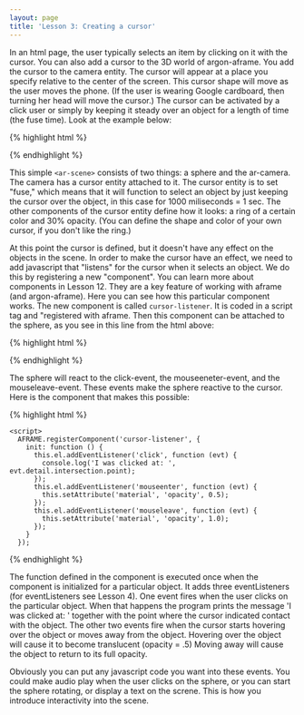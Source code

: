 ```yaml
---
layout: page
title: 'Lesson 3: Creating a cursor'
---
```


In an html page, the user typically selects an item by clicking on it with the cursor. You can also add a cursor to the 3D world of argon-aframe. You add the cursor to the camera entity. The cursor will appear at a place you specify relative to the center of the screen. This cursor shape will move as the user moves the phone. (If the user is wearing Google cardboard, then turning her head will move the cursor.) The cursor can be activated by a click user or simply by keeping it steady over an object for a length of time (the fuse time). Look at the example below:

{% highlight html %}

  <body>
    <ar-scene>
      <a-entity id="helloworld" position="0 -1 -8">
        <a-sphere position="0 1.25 -1" cursor-listener radius="1.25" color="#EF2D5E" ></a-sphere>
      </a-entity>
      <ar-camera>
        <a-entity id="myCursor" cursor="fuse:true; fuse-timeout: 1000"
                    position="0 0 -0.1"
                    geometry="primitive:ring; radiusInner: 0.001; radiusOuter: 0.0015"
                    material="color: #2E3A87; opacity:0.3;">          
        </a-entity>
      </ar-camera>
    </ar-scene>

 {% endhighlight %}   
 
 This simple `<ar-scene>` consists of two things: a sphere and the ar-camera. The camera has a cursor entity attached to it. The cursor entity is to set "fuse," which means that it will function to select an object by just keeping the cursor over the object, in this case for 1000 miliseconds = 1 sec. The other components of the cursor entity define how it looks: a ring of a certain color and 30% opacity.  (You can define the shape and color of your own cursor, if you don't like the ring.)
 
At this point the cursor is defined, but it doesn't have any effect on the objects in the scene. In order to make the cursor have an effect, we need to add javascript that "listens" for the cursor when it selects an object. We do this by registering a new "component". You can learn more about components in Lesson 12. They are a key feature of working with aframe (and argon-aframe).  Here you can see how this particular component works. The new component is called `cursor-listener`. It is coded in a script tag and "registered with aframe. Then this component can be attached to the sphere, as you see in this line from the html above:  

{% highlight html %}

<a-sphere position="0 1.25 -1" cursor-listener radius="1.25" color="#EF2D5E" ></a-sphere>

{% endhighlight %}

 The sphere will react to the click-event, the mouseeneter-event, and the mouseleave-event. These events make the sphere reactive to the cursor. Here is the component that makes this possible: 

{% highlight html %}   

    <script>
      AFRAME.registerComponent('cursor-listener', {
        init: function () {
          this.el.addEventListener('click', function (evt) {
            console.log('I was clicked at: ', evt.detail.intersection.point);
          });
          this.el.addEventListener('mouseenter', function (evt) {
            this.setAttribute('material', 'opacity', 0.5);
          });
          this.el.addEventListener('mouseleave', function (evt) {
            this.setAttribute('material', 'opacity', 1.0);
          });
        }
      });

{% endhighlight %}

The function defined in the component is executed once when the component is initialized for a particular object. It adds three eventListeners (for eventListeners see Lesson 4). One event fires when the user clicks on the particular object. When that happens the program prints the message 'I was clicked at: ' together with the point where the cursor indicated contact with the object.  The other two events fire when the cursor starts hovering over the object or moves away from the object. Hovering over the object will cause it to become translucent (opacity = .5) Moving away will cause the object to return to its full opacity. 

Obviously you can put any javascript code you want into these events. You could make audio play when the user clicks on the sphere, or you can start the sphere rotating, or display a text on the screne. This is how you introduce interactivity into the scene. 